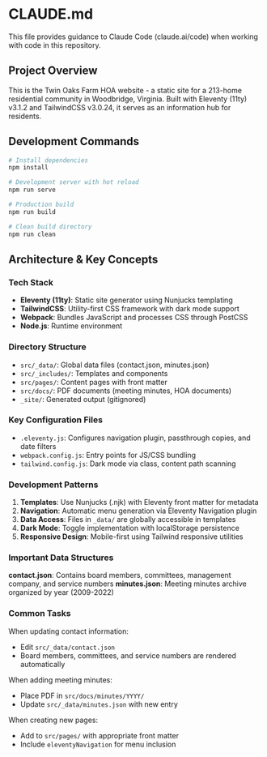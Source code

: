 # CLAUDE.md

This file provides guidance to Claude Code (claude.ai/code) when working with code in this repository.

## Project Overview

This is the Twin Oaks Farm HOA website - a static site for a 213-home residential community in Woodbridge, Virginia. Built with Eleventy (11ty) v3.1.2 and TailwindCSS v3.0.24, it serves as an information hub for residents.

## Development Commands

```bash
# Install dependencies
npm install

# Development server with hot reload
npm run serve

# Production build
npm run build

# Clean build directory
npm run clean
```

## Architecture & Key Concepts

### Tech Stack
- **Eleventy (11ty)**: Static site generator using Nunjucks templating
- **TailwindCSS**: Utility-first CSS framework with dark mode support
- **Webpack**: Bundles JavaScript and processes CSS through PostCSS
- **Node.js**: Runtime environment

### Directory Structure
- `src/_data/`: Global data files (contact.json, minutes.json)
- `src/_includes/`: Templates and components
- `src/pages/`: Content pages with front matter
- `src/docs/`: PDF documents (meeting minutes, HOA documents)
- `_site/`: Generated output (gitignored)

### Key Configuration Files
- `.eleventy.js`: Configures navigation plugin, passthrough copies, and date filters
- `webpack.config.js`: Entry points for JS/CSS bundling
- `tailwind.config.js`: Dark mode via class, content path scanning

### Development Patterns

1. **Templates**: Use Nunjucks (.njk) with Eleventy front matter for metadata
2. **Navigation**: Automatic menu generation via Eleventy Navigation plugin
3. **Data Access**: Files in `_data/` are globally accessible in templates
4. **Dark Mode**: Toggle implementation with localStorage persistence
5. **Responsive Design**: Mobile-first using Tailwind responsive utilities

### Important Data Structures

**contact.json**: Contains board members, committees, management company, and service numbers
**minutes.json**: Meeting minutes archive organized by year (2009-2022)

### Common Tasks

When updating contact information:
- Edit `src/_data/contact.json`
- Board members, committees, and service numbers are rendered automatically

When adding meeting minutes:
- Place PDF in `src/docs/minutes/YYYY/`
- Update `src/_data/minutes.json` with new entry

When creating new pages:
- Add to `src/pages/` with appropriate front matter
- Include `eleventyNavigation` for menu inclusion